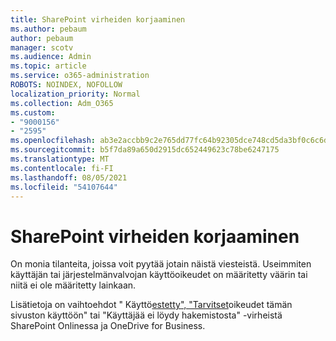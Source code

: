 ```yaml
---
title: SharePoint virheiden korjaaminen
ms.author: pebaum
author: pebaum
manager: scotv
ms.audience: Admin
ms.topic: article
ms.service: o365-administration
ROBOTS: NOINDEX, NOFOLLOW
localization_priority: Normal
ms.collection: Adm_O365
ms.custom:
- "9000156"
- "2595"
ms.openlocfilehash: ab3e2accbb9c2e765dd77fc64b92305dce748cd5da3bf0c6c6dd8414737c709f
ms.sourcegitcommit: b5f7da89a650d2915dc652449623c78be6247175
ms.translationtype: MT
ms.contentlocale: fi-FI
ms.lasthandoff: 08/05/2021
ms.locfileid: "54107644"
---
```

# <a name="sharepoint-permissions-errors"></a>SharePoint virheiden korjaaminen

On monia tilanteita, joissa voit pyytää jotain näistä viesteistä. Useimmiten käyttäjän tai järjestelmänvalvojan käyttöoikeudet on määritetty väärin tai niitä ei ole määritetty lainkaan. 

Lisätietoja on vaihtoehdot " Käyttö[estetty", "Tarvitset](https://docs.microsoft.com/sharepoint/support/administration/access-denied-or-need-permission-error-sharepoint-online-or-onedrive-for-business)oikeudet tämän sivuston käyttöön" tai "Käyttäjää ei löydy hakemistosta" -virheistä SharePoint Onlinessa ja OneDrive for Business.
